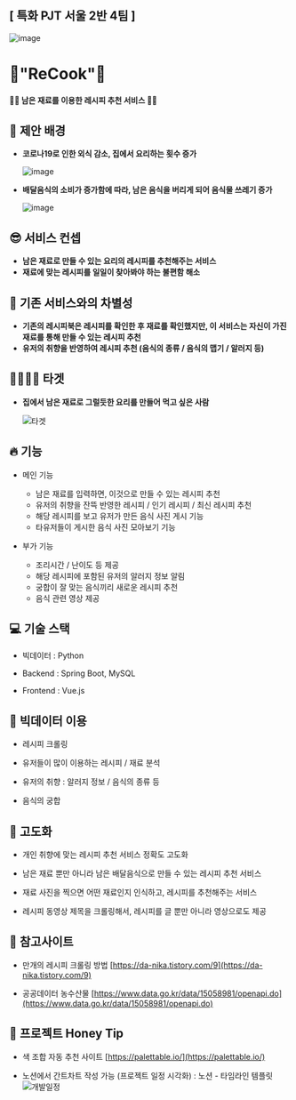 ## [ 특화 PJT 서울 2반 4팀 ]

![image](/uploads/c8b236b5dde6d25e0289f39dacda88e0/image.png)



# 🍩**"ReCook"**🍣

#### 🍤🍔 **남은 재료를 이용한 레시피 추천 서비스** 🍕🍟



## 🍴  **제안 배경**

- **코로나19로 인한 외식 감소, 집에서 요리하는 횟수 증가**

    ![image](/uploads/b16ec610ff8611892a579225ec2f3f89/image.png)

- **배달음식의 소비가 증가함에 따라, 남은 음식을 버리게 되어 음식물 쓰레기 증가**

    ![image](/uploads/375c43ecefe4cb6bebe509f562ef5498/image.png)



## 😎  **서비스 컨셉**

- **남은 재료로 만들 수 있는 요리의 레시피를 추천해주는 서비스**
- **재료에 맞는 레시피를 일일이 찾아봐야 하는 불편함 해소**



## 🐣  **기존 서비스와의 차별성**

- **기존의 레시피북은 레시피를 확인한 후 재료를 확인했지만, 이 서비스는 자신이 가진 재료를 통해 만들 수 있는 레시피 추천**
- **유저의 취향을 반영하여 레시피 추천 (음식의 종류 / 음식의 맵기 / 알러지 등)**



## 🙋‍♂️🙋‍♀️  **타겟**

- **집에서 남은 재료로 그럴듯한 요리를 만들어 먹고 싶은 사람**

  ![타겟](/uploads/0008b49f75b4b86b14b24f594da44379/타겟.PNG)



## 🔥  **기능**

- 메인 기능
  - 남은 재료를 입력하면, 이것으로 만들 수 있는 레시피 추천
  - 유저의 취향을 잔뜩 반영한 레시피 / 인기 레시피 / 최신 레시피 추천
  - 해당 레시피를 보고 유저가 만든 음식 사진 게시 기능
  - 타유저들이 게시한 음식 사진 모아보기 기능

- 부가 기능
  - 조리시간 / 난이도 등 제공
  - 해당 레시피에 포함된 유저의 알러지 정보 알림
  - 궁합이 잘 맞는 음식끼리 새로운 레시피 추천
  - 음식 관련 영상 제공


## 💻  **기술 스택**

- 빅데이터 : Python

- Backend : Spring Boot, MySQL

- Frontend : Vue.js


## 💎  **빅데이터 이용**

- 레시피 크롤링

- 유저들이 많이 이용하는 레시피 / 재료 분석

- 유저의 취향 : 알러지 정보 / 음식의 종류 등

- 음식의 궁합


## 🚦  **고도화**

- 개인 취향에 맞는 레시피 추천 서비스 정확도 고도화

- 남은 재료 뿐만 아니라 남은 배달음식으로 만들 수 있는 레시피 추천 서비스

- 재료 사진을 찍으면 어떤 재료인지 인식하고, 레시피를 추천해주는 서비스

- 레시피 동영상 제목을 크롤링해서, 레시피를 글 뿐만 아니라 영상으로도 제공



## 🔗  **참고사이트**

- 만개의 레시피 크롤링 방법
[https://da-nika.tistory.com/9](https://da-nika.tistory.com/9)

-	공공데이터 농수산물
[https://www.data.go.kr/data/15058981/openapi.do](https://www.data.go.kr/data/15058981/openapi.do)



## 🍯  **프로젝트 Honey Tip**

- 색 조합 자동 추천 사이트
[https://palettable.io/](https://palettable.io/)

- 노션에서 간트차트 작성 가능 (프로젝트 일정 시각화) : 노션 - 타임라인 템플릿
![개발일정](/uploads/91e3ddfa6a4bf8354d1ef61f4c6ebbdc/개발일정.png)
